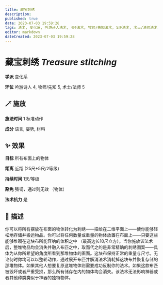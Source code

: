 ```yaml
---
title: 藏宝刺绣
description: 
published: true
date: 2023-07-03 19:59:28
tags: 法术, 变化系, 吟游诗人法术, 4环法术, 牧师/先知法术, 5环法术, 术士/法师法术
editor: markdown
dateCreated: 2023-07-03 19:59:28
---
```


# **藏宝刺绣** *Treasure stitching*

**学派** 变化系 

**环位** 吟游诗人 4, 牧师/先知 5, 术士/法师 5

## 🪄 施放

**施法时间** 1 标准动作

**成分** 语言, 姿势, 材料

## ✨ 效果 

**目标** 所有布面上的物体 

**距离** 近距 (25尺+5尺/2等级)  

**持续时间** 1天/等级 

**豁免** 强韧，通过则无效 （物体）

**法术抗力** 是

## 📖 描述

你可以将所有摆放在布面的物体转化为刺绣——描绘在二维平面上——使你能够轻松地存储并搬运物品。你可以将任何数量或重量的物体放置在布面上——只要这些能够堆砌在这块布所能容纳的体积之中 （最高边长10尺立方）。当你施放该法术后，整堆物品均会消失并融入布匹之中，取而代之的是非常精确的刺绣图案——具体为从你所希望的角度所看到那堆物体的画面。这块布保持正常的重量与尺寸。无论何时你均可以以整轮动作，通过展开布匹并解消法术消耗掉这块布并恢复存储的那堆物体。如果其他人想要复原这堆物体则需要成功反制你的法术。如果这款布匹被毁坏或者严重受损，那么所有储存在内的物体均会消失。该法术无法影响神器或者其他种类类似于神器的独特物体。
    